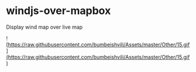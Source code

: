 # windjs-over-mapbox


Display wind map over live map

![https://raw.githubusercontent.com/bumbeishvili/Assets/master/Other/15.gif](https://raw.githubusercontent.com/bumbeishvili/Assets/master/Other/15.gif)
